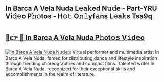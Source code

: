 ## In Barca A Vela Nuda L𝚎a𝚔ed N𝚞𝚍e - Part-YRU Vi𝚍𝚎o P𝚑𝚘tos - H𝚘𝚝 O𝚗𝚕yf𝚊ns L𝚎a𝚔s Tsa9q

# <h2><a href="http://kfeem1.oniu.top/?m=In+Barca+A+Vela+Nuda">🔗👉 🔴 In Barca A Vela Nuda P𝚑ot𝚘𝚜 V𝚒d𝚎o</a></h2>

[![In Barca A Vela Nuda Nu𝚍e𝚜](https://i.imgur.com/0qMVB7G.gif)](http://kfeem1.oniu.top/?m=In+Barca+A+Vela+Nuda)
Virtual performer and multimedia artist In Barca A Vela Nuda, famed for distributing dance and lifestyle inspiration through trending choreographies and compact films. Talented writer In Barca A Vela Nuda, recognized for their exceptional skills and accomplishments in the realm of literature.  
